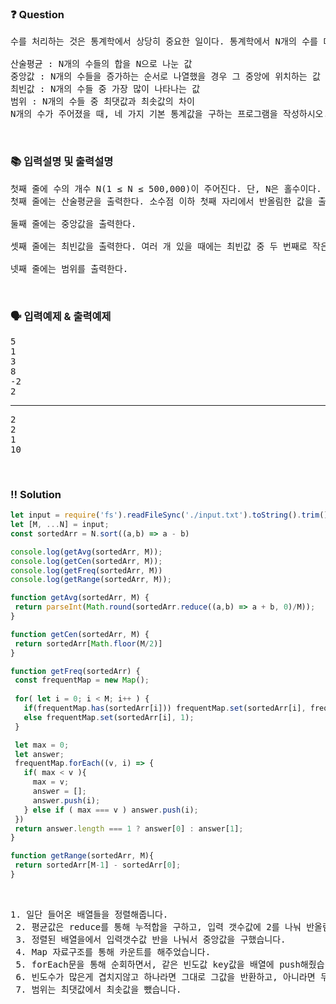  ### ❓ Question

 <pre>수를 처리하는 것은 통계학에서 상당히 중요한 일이다. 통계학에서 N개의 수를 대표하는 기본 통계값에는 다음과 같은 것들이 있다. 단, N은 홀수라고 가정하자.

산술평균 : N개의 수들의 합을 N으로 나눈 값
중앙값 : N개의 수들을 증가하는 순서로 나열했을 경우 그 중앙에 위치하는 값
최빈값 : N개의 수들 중 가장 많이 나타나는 값
범위 : N개의 수들 중 최댓값과 최솟값의 차이
N개의 수가 주어졌을 때, 네 가지 기본 통계값을 구하는 프로그램을 작성하시오.</pre>
 
<br>

### 📚 입력설명 및 출력설명

<pre>
첫째 줄에 수의 개수 N(1 ≤ N ≤ 500,000)이 주어진다. 단, N은 홀수이다. 그 다음 N개의 줄에는 정수들이 주어진다. 입력되는 정수의 절댓값은 4,000을 넘지 않는다.<br>첫째 줄에는 산술평균을 출력한다. 소수점 이하 첫째 자리에서 반올림한 값을 출력한다.

둘째 줄에는 중앙값을 출력한다.

셋째 줄에는 최빈값을 출력한다. 여러 개 있을 때에는 최빈값 중 두 번째로 작은 값을 출력한다.

넷째 줄에는 범위를 출력한다.</pre>

<br>

### 🗣 입력예제 & 출력예제

<pre>
5
1
3
8
-2
2
<hr>2
2
1
10
</pre>



 <br>

 ### ‼️ Solution

 ```javascript
let input = require('fs').readFileSync('./input.txt').toString().trim().split('\n').map(Number);
let [M, ...N] = input;
const sortedArr = N.sort((a,b) => a - b)

console.log(getAvg(sortedArr, M));
console.log(getCen(sortedArr, M));
console.log(getFreq(sortedArr, M))
console.log(getRange(sortedArr, M)); 

function getAvg(sortedArr, M) {
  return parseInt(Math.round(sortedArr.reduce((a,b) => a + b, 0)/M));
} 

function getCen(sortedArr, M) {
  return sortedArr[Math.floor(M/2)]
}

function getFreq(sortedArr) {
  const frequentMap = new Map();
  
  for( let i = 0; i < M; i++ ) {
    if(frequentMap.has(sortedArr[i])) frequentMap.set(sortedArr[i], frequentMap.get(sortedArr[i])+1)
    else frequentMap.set(sortedArr[i], 1);
  }

  let max = 0;
  let answer;
  frequentMap.forEach((v, i) => {
    if( max < v ){
      max = v;
      answer = [];
      answer.push(i);
    } else if ( max === v ) answer.push(i);
  }) 
  return answer.length === 1 ? answer[0] : answer[1];
}

function getRange(sortedArr, M){
  return sortedArr[M-1] - sortedArr[0];
}
 ```
<br>



 <pre>1. 일단 들어온 배열들을 정렬해줍니다.
 2. 평균값은 reduce를 통해 누적합을 구하고, 입력 갯수값에 2를 나눠 반올림 처리하여 구했습니다.
 3. 정렬된 배열을에서 입력갯수값 반을 나눠서 중앙값을 구했습니다.
 4. Map 자료구조를 통해 카운트를 해주었습니다.
 5. forEach문을 통해 순회하면서, 같은 빈도값 key값을 배열에 push해줬습니다.
 6. 빈도수가 많은게 겹치지않고 하나라면 그대로 그값을 반환하고, 아니라면 두번째값을 반환합니다.
 7. 범위는 최댓값에서 최솟값을 뺐습니다. </pre>
